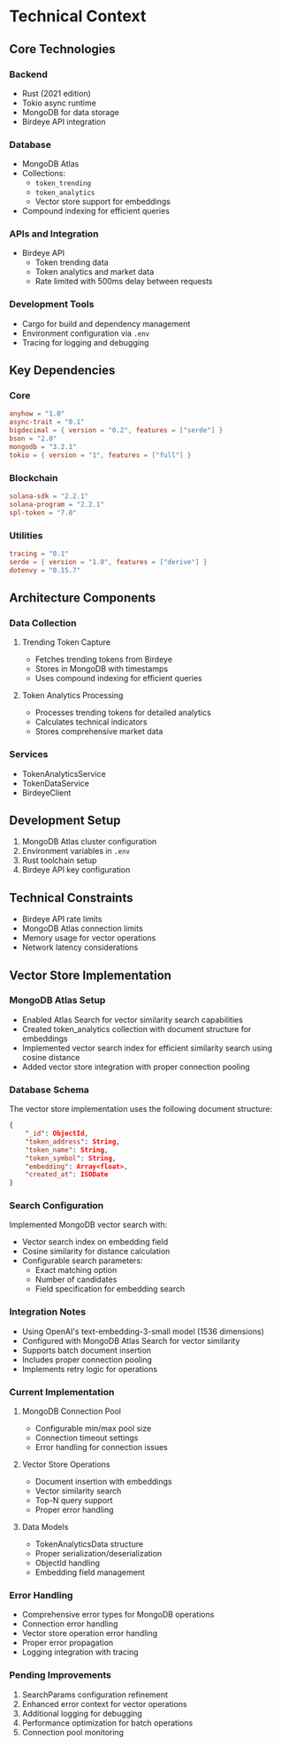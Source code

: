 # Technical Context

## Core Technologies

### Backend

- Rust (2021 edition)
- Tokio async runtime
- MongoDB for data storage
- Birdeye API integration

### Database

- MongoDB Atlas
- Collections:
  - `token_trending`
  - `token_analytics`
  - Vector store support for embeddings
- Compound indexing for efficient queries

### APIs and Integration

- Birdeye API
  - Token trending data
  - Token analytics and market data
  - Rate limited with 500ms delay between requests

### Development Tools

- Cargo for build and dependency management
- Environment configuration via `.env`
- Tracing for logging and debugging

## Key Dependencies

### Core

```toml
anyhow = "1.0"
async-trait = "0.1"
bigdecimal = { version = "0.2", features = ["serde"] }
bson = "2.0"
mongodb = "3.2.1"
tokio = { version = "1", features = ["full"] }
```

### Blockchain

```toml
solana-sdk = "2.2.1"
solana-program = "2.2.1"
spl-token = "7.0"
```

### Utilities

```toml
tracing = "0.1"
serde = { version = "1.0", features = ["derive"] }
dotenvy = "0.15.7"
```

## Architecture Components

### Data Collection

1. Trending Token Capture
   - Fetches trending tokens from Birdeye
   - Stores in MongoDB with timestamps
   - Uses compound indexing for efficient queries

2. Token Analytics Processing
   - Processes trending tokens for detailed analytics
   - Calculates technical indicators
   - Stores comprehensive market data

### Services

- TokenAnalyticsService
- TokenDataService
- BirdeyeClient

## Development Setup

1. MongoDB Atlas cluster configuration
2. Environment variables in `.env`
3. Rust toolchain setup
4. Birdeye API key configuration

## Technical Constraints

- Birdeye API rate limits
- MongoDB Atlas connection limits
- Memory usage for vector operations
- Network latency considerations

## Vector Store Implementation

### MongoDB Atlas Setup

- Enabled Atlas Search for vector similarity search capabilities
- Created token_analytics collection with document structure for embeddings
- Implemented vector search index for efficient similarity search using cosine distance
- Added vector store integration with proper connection pooling

### Database Schema

The vector store implementation uses the following document structure:

```json
{
    "_id": ObjectId,
    "token_address": String,
    "token_name": String,
    "token_symbol": String,
    "embedding": Array<float>,
    "created_at": ISODate
}
```

### Search Configuration

Implemented MongoDB vector search with:

- Vector search index on embedding field
- Cosine similarity for distance calculation
- Configurable search parameters:
  - Exact matching option
  - Number of candidates
  - Field specification for embedding search

### Integration Notes

- Using OpenAI's text-embedding-3-small model (1536 dimensions)
- Configured with MongoDB Atlas Search for vector similarity
- Supports batch document insertion
- Includes proper connection pooling
- Implements retry logic for operations

### Current Implementation

1. MongoDB Connection Pool
   - Configurable min/max pool size
   - Connection timeout settings
   - Error handling for connection issues

2. Vector Store Operations
   - Document insertion with embeddings
   - Vector similarity search
   - Top-N query support
   - Proper error handling

3. Data Models
   - TokenAnalyticsData structure
   - Proper serialization/deserialization
   - ObjectId handling
   - Embedding field management

### Error Handling

- Comprehensive error types for MongoDB operations
- Connection error handling
- Vector store operation error handling
- Proper error propagation
- Logging integration with tracing

### Pending Improvements

1. SearchParams configuration refinement
2. Enhanced error context for vector operations
3. Additional logging for debugging
4. Performance optimization for batch operations
5. Connection pool monitoring
